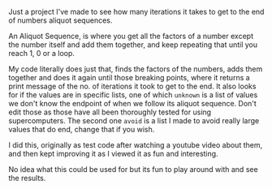 Just a project I've made to see how many iterations it takes to get to the end of numbers aliquot sequences. 

An Aliquot Sequence, is where you get all the factors of a number except the number itself and add them together, and keep repeating that until you reach 1, 0 or a loop.

My code literally does just that, finds the factors of the numbers, adds them together and does it again until those breaking points, where it returns a print message of the no. of iterations it took to get to the end.
It also looks for if the values are in specific lists, one of which `unknown` is a list of values we don't know the endpoint of when we follow its aliquot sequence. Don't edit those as those have all been thoroughly tested for using supercomputers. 
The second one `avoid` is a list I made to avoid really large values that do end, change that if you wish.

I did this, originally as test code after watching a youtube video about them, and then kept improving it as I viewed it as fun and interesting.

No idea what this could be used for but its fun to play around with and see the results.
